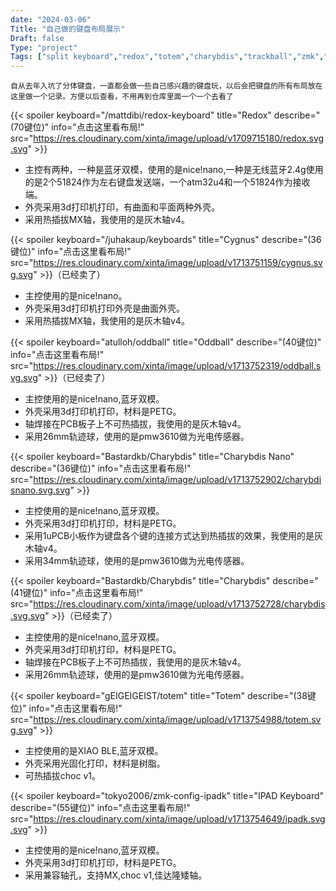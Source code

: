 ```yaml
---
date: "2024-03-06"
Title: "自己做的键盘布局展示"
Draft: false
Type: "project"
Tags: ["split keyboard","redox","totem","charybdis","trackball","zmk","qmk"]
---
```

    自从去年入坑了分体键盘，一直都会做一些自己感兴趣的键盘玩，以后会把键盘的所有布局放在这里做一个记录。方便以后查看，不用再到仓库里面一个一个去看了
<!--more-->
{{< spoiler keyboard="/mattdibi/redox-keyboard" title="Redox" describe="(70键位)" info="点击这里看布局!" src="https://res.cloudinary.com/xinta/image/upload/v1709715180/redox.svg.svg" >}}

- 主控有两种，一种是蓝牙双模，使用的是nice!nano,一种是无线蓝牙2.4g使用的是2个51824作为左右键盘发送端，一个atm32u4和一个51824作为接收端。
- 外壳采用3d打印机打印，有曲面和平面两种外壳。
- 采用热插拔MX轴，我使用的是灰木轴v4。

{{< spoiler keyboard="/juhakaup/keyboards" title="Cygnus" describe="(36键位)" info="点击这里看布局!" src="https://res.cloudinary.com/xinta/image/upload/v1713751159/cygnus.svg.svg" >}}（已经卖了）

- 主控使用的是nice!nano。
- 外壳采用3d打印机打印外壳是曲面外壳。
- 采用热插拔MX轴，我使用的是灰木轴v4。

{{< spoiler keyboard="atulloh/oddball" title="Oddball" describe="(40键位)" info="点击这里看布局!" src="https://res.cloudinary.com/xinta/image/upload/v1713752319/oddball.svg.svg" >}}（已经卖了）

- 主控使用的是nice!nano,蓝牙双模。
- 外壳采用3d打印机打印，材料是PETG。
- 轴焊接在PCB板子上不可热插拔，我使用的是灰木轴v4。
- 采用26mm轨迹球，使用的是pmw3610做为光电传感器。

{{< spoiler keyboard="Bastardkb/Charybdis" title="Charybdis Nano" describe="(36键位)" info="点击这里看布局!" src="https://res.cloudinary.com/xinta/image/upload/v1713752902/charybdisnano.svg.svg" >}}

- 主控使用的是nice!nano,蓝牙双模。
- 外壳采用3d打印机打印，材料是PETG。
- 采用1uPCB小板作为键盘各个键的连接方式达到热插拔的效果，我使用的是灰木轴v4。
- 采用34mm轨迹球，使用的是pmw3610做为光电传感器。

{{< spoiler keyboard="Bastardkb/Charybdis" title="Charybdis" describe="(41键位)" info="点击这里看布局!" src="https://res.cloudinary.com/xinta/image/upload/v1713752728/charybdis.svg.svg" >}}（已经卖了）

- 主控使用的是nice!nano,蓝牙双模。
- 外壳采用3d打印机打印，材料是PETG。
- 轴焊接在PCB板子上不可热插拔，我使用的是灰木轴v4。
- 采用26mm轨迹球，使用的是pmw3610做为光电传感器。

{{< spoiler keyboard="gEIGEIGEIST/totem" title="Totem" describe="(38键位)" info="点击这里看布局!" src="https://res.cloudinary.com/xinta/image/upload/v1713754988/totem.svg.svg" >}}

- 主控使用的是XIAO BLE,蓝牙双模。
- 外壳采用光固化打印，材料是树脂。
- 可热插拔choc v1。

{{< spoiler keyboard="tokyo2006/zmk-config-ipadk" title="IPAD Keyboard" describe="(55键位)" info="点击这里看布局!" src="https://res.cloudinary.com/xinta/image/upload/v1713754649/ipadk.svg.svg" >}}

- 主控使用的是nice!nano,蓝牙双模。
- 外壳采用3d打印机打印，材料是PETG。
- 采用兼容轴孔，支持MX,choc v1,佳达隆矮轴。
